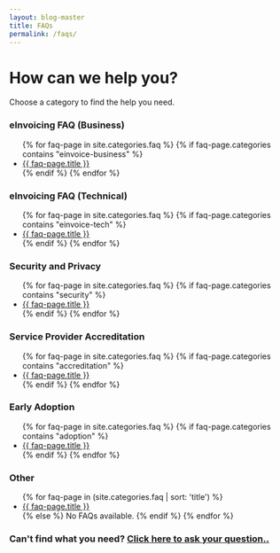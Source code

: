 ```yaml
---
layout: blog-master
title: FAQs
permalink: /faqs/
---
```


# How can we help you?

Choose a category to find the help you need.

<div class="faq-toc">

<div class="faq-category">
    <h3>eInvoicing FAQ (Business)</h3>
    <ul>
            {% for faq-page in site.categories.faq %}
                {% if faq-page.categories contains "einvoice-business" %}
                    <li><a href="{{ blog-page.url | absolute_url }}">{{ faq-page.title }}</a></li>
                {% endif %}
            {% endfor %}
    </ul>
</div>
<div class="faq-category">
    <h3>eInvoicing FAQ (Technical)</h3>
    <ul>
            {% for faq-page in site.categories.faq %}
            {% if faq-page.categories contains "einvoice-tech" %}
            <li><a href="{{ blog-page.url | absolute_url }}">{{ faq-page.title }}</a></li>
            {% endif %}
            {% endfor %}
    </ul>
</div>

<div class="faq-category">
    <h3>Security and Privacy</h3>
    <ul>
            {% for faq-page in site.categories.faq %}
            {% if faq-page.categories contains "security" %}
            <li><a href="{{ blog-page.url | absolute_url }}">{{ faq-page.title }}</a></li>
            {% endif %}
            {% endfor %}
    </ul>
</div>

<div class="faq-category">
    <h3>Service Provider Accreditation</h3>
    <ul>
            {% for faq-page in site.categories.faq %}
            {% if faq-page.categories contains "accreditation" %}
            <li><a href="{{ blog-page.url | absolute_url }}">{{ faq-page.title }}</a></li>
            {% endif %}
            {% endfor %}
    </ul>
</div>

<div class="faq-category">
    <h3>Early Adoption</h3>
    <ul>
            {% for faq-page in site.categories.faq %}
            {% if faq-page.categories contains "adoption" %}
            <li><a href="{{ blog-page.url | absolute_url }}">{{ faq-page.title }}</a></li>
            {% endif %}
            {% endfor %}
    </ul>
</div>

<div class="faq-category">
    <h3>Other</h3>
    <ul>
             {% for faq-page in (site.categories.faq | sort: 'title') %}
            <li><a href="{{ blog-page.url | absolute_url }}">{{ faq-page.title }}</a></li>
            {% else %}
                No FAQs available.  
            {% endif %}
            {% endfor %}
    </ul>
</div>


</div>

### Can't find what you need?  [Click here to ask your question..](mailto:contact@digitalbusinesscouncil.com.au)


